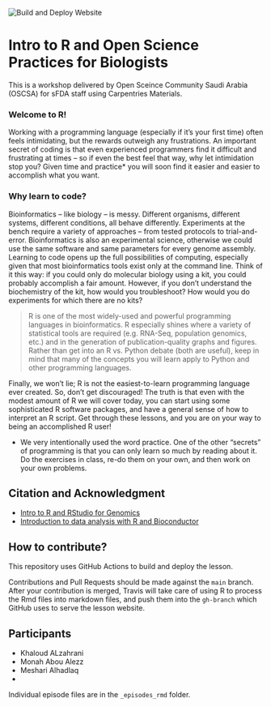 ![Build and Deploy Website](https://github.com/datacarpentry/genomics-r-intro/workflows/Build%20and%20Deploy%20Website/badge.svg)

# Intro to R and Open Science Practices for Biologists

This is a workshop delivered by Open Sceince Community Saudi Arabia (OSCSA) for sFDA staff using Carpentries Materials.

### Welcome to R! 

Working with a programming language (especially if it’s your first time) often feels intimidating, but the rewards outweigh any frustrations. An important secret of coding is that even experienced programmers find it difficult and frustrating at times – so if even the best feel that way, why let intimidation stop you? Given time and practice* you will soon find it easier and easier to accomplish what you want.

### Why learn to code? 
Bioinformatics – like biology – is messy. Different organisms, different systems, different conditions, all behave differently. Experiments at the bench require a variety of approaches – from tested protocols to trial-and-error. Bioinformatics is also an experimental science, otherwise we could use the same software and same parameters for every genome assembly. Learning to code opens up the full possibilities of computing, especially given that most bioinformatics tools exist only at the command line. Think of it this way: if you could only do molecular biology using a kit, you could probably accomplish a fair amount. However, if you don’t understand the biochemistry of the kit, how would you troubleshoot? How would you do experiments for which there are no kits?

> R is one of the most widely-used and powerful programming languages in bioinformatics. R especially shines where a variety of statistical tools are required (e.g. RNA-Seq, population genomics, etc.) and in the generation of publication-quality graphs and figures. Rather than get into an R vs. Python debate (both are useful), keep in mind that many of the concepts you will learn apply to Python and other programming languages.

Finally, we won’t lie; R is not the easiest-to-learn programming language ever created. So, don’t get discouraged! The truth is that even with the modest amount of R we will cover today, you can start using some sophisticated R software packages, and have a general sense of how to interpret an R script. Get through these lessons, and you are on your way to being an accomplished R user!

* We very intentionally used the word practice. One of the other “secrets” of programming is that you can only learn so much by reading about it. Do the exercises in class, re-do them on your own, and then work on your own problems.


## Citation and Acknowledgment

- [Intro to R and RStudio for Genomics](https://datacarpentry.org/genomics-r-intro/)
- [Introduction to data analysis with R and Bioconductor](https://saskiafreytag.github.io/biocommons-r-intro/)

## How to contribute?

This repository uses GitHub Actions to build and deploy the lesson.

Contributions and Pull Requests should be made against the `main` branch. After your contribution is merged, Travis will take care of using R to process the Rmd files into markdown files, and push them into the `gh-branch` which GitHub uses to serve the lesson website.

## Participants

- Khaloud ALzahrani
- Monah Abou Alezz
- Meshari Alhadlaq
- 


Individual episode files are in the `_episodes_rmd` folder.
